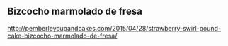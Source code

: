 ## Bizcocho marmolado de fresa

http://pemberleycupandcakes.com/2015/04/28/strawberry-swirl-pound-cake-bizcocho-marmolado-de-fresa/
